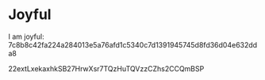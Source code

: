 # Joyful

I am joyful: 7c8b8c42fa224a284013e5a76afd1c5340c7d1391945745d8fd36d04e632dda8


22extLxekaxhkSB27HrwXsr7TQzHuTQVzzCZhs2CCQmBSP